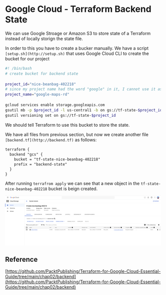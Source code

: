 # Google Cloud - Terraform Backend State

We can use Google Stroage or Amazon S3 to store state of a Terraform instead of locally storign the state file.

In order to this you have to create a bucker manually. We have a script `[setup.sh](http://setup.sh)` that uses Google Cloud CLI to create the bucket for our project

```bash
#! /bin/bash
# create bucket for backend state

project_id="nice-beanbag-402218"
# since my project name had the word "google" in it, I cannot use it as the name of the bucket
project_name="google-maps-rd"

gcloud services enable storage.googleapis.com
gsutil mb -p $project_id -l us-central1 -b on gs://tf-state-$project_id
gsutil versioning set on gs://tf-state-$project_id
```

We should tell Terraform to use this bucket to store the state.

We have all files from previous section, but now we create another file `[backend.tf](http://backend.tf)` as follows:

```
terraform {
  backend "gcs" {
    bucket = "tf-state-nice-beanbag-402218"
    prefix = "backend-state"
  }
}
```

After running `terrafrom apply` we can see that a new object in the `tf-state-nice-beanbag-402218` bucket is beign created.

![Untitled](Google%20Cloud%20-%20Terraform%20Backend%20State%204cee75da8d1c40d6b22b4720d7f03555/Untitled.png)

## Reference

[https://github.com/PacktPublishing/Terraform-for-Google-Cloud-Essential-Guide/tree/main/chap02/backend](https://github.com/PacktPublishing/Terraform-for-Google-Cloud-Essential-Guide/tree/main/chap02/backend)